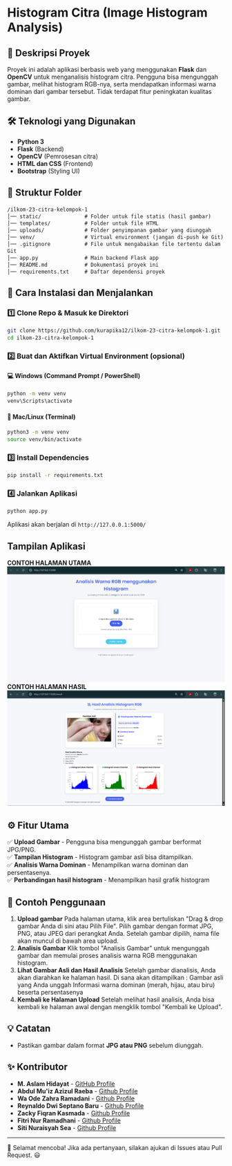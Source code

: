 # Histogram Citra (Image Histogram Analysis)

## 📌 Deskripsi Proyek

Proyek ini adalah aplikasi berbasis web yang menggunakan **Flask** dan **OpenCV** untuk menganalisis histogram citra. Pengguna bisa mengunggah gambar, melihat histogram RGB-nya, serta mendapatkan informasi warna dominan dari gambar tersebut. Tidak terdapat fitur peningkatan kualitas gambar.

## 🛠 Teknologi yang Digunakan

- **Python 3**
- **Flask** (Backend)
- **OpenCV** (Pemrosesan citra)
- **HTML dan CSS** (Frontend)
- **Bootstrap** (Styling UI)

## 📂 Struktur Folder

```
/ilkom-23-citra-kelompok-1
│── static/              # Folder untuk file statis (hasil gambar)
│── templates/           # Folder untuk file HTML
│── uploads/             # Folder penyimpanan gambar yang diunggah
│── venv/                # Virtual environment (jangan di-push ke Git)
│── .gitignore           # File untuk mengabaikan file tertentu dalam Git
│── app.py               # Main backend Flask app
│── README.md            # Dokumentasi proyek ini
│── requirements.txt     # Daftar dependensi proyek
```

## 🔧 Cara Instalasi dan Menjalankan

### 1️⃣ **Clone Repo & Masuk ke Direktori**

```bash
git clone https://github.com/kurapika12/ilkom-23-citra-kelompok-1.git
cd ilkom-23-citra-kelompok-1
```

### 2️⃣ **Buat dan Aktifkan Virtual Environment (opsional)**

#### 💻 **Windows** (Command Prompt / PowerShell)

```bash
python -m venv venv
venv\Scripts\activate
```

#### 🍏 **Mac/Linux** (Terminal)

```bash
python3 -m venv venv
source venv/bin/activate
```

### 3️⃣ **Install Dependencies**

```bash
pip install -r requirements.txt
```

### 4️⃣ **Jalankan Aplikasi**

```bash
python app.py
```

Aplikasi akan berjalan di `http://127.0.0.1:5000/`

## Tampilan Aplikasi

**CONTOH HALAMAN UTAMA**
![Halaman Awal](img/HalamanAwal.png)
**CONTOH HALAMAN HASIL**
![Halaman Hasil](img/HalamanHasil.png)


## ⚙️ Fitur Utama

✅ **Upload Gambar** - Pengguna bisa mengunggah gambar berformat JPG/PNG.<br>
✅ **Tampilan Histogram** - Histogram gambar asli bisa ditampilkan.<br>
✅ **Analisis Warna Dominan** - Menampilkan warna dominan dan persentasenya.<br>
✅ **Perbandingan hasil histogram** - Menampilkan hasil grafik histogram

## 📸 Contoh Penggunaan

1. **Upload gambar** Pada halaman utama, klik area bertuliskan "Drag & drop gambar Anda di sini atau Pilih File".
   Pilih gambar dengan format JPG, PNG, atau JPEG dari perangkat Anda. Setelah gambar dipilih, nama file akan muncul di bawah area upload.
2. **Analisis Gambar** Klik tombol "Analisis Gambar" untuk mengunggah gambar dan memulai proses analisis warna RGB menggunakan histogram.
3. **Lihat Gambar Asli dan Hasil Analisis** Setelah gambar dianalisis, Anda akan diarahkan ke halaman hasil. Di sana akan ditampilkan : Gambar asli yang Anda unggah Informasi warna dominan (merah, hijau, atau biru) beserta persentasenya
4. **Kembali ke Halaman Upload** Setelah melihat hasil analisis, Anda bisa kembali ke halaman awal dengan mengklik tombol "Kembali ke Upload".

## 💡 Catatan

- Pastikan gambar dalam format **JPG atau PNG** sebelum diunggah.

## ✨ Kontributor

- **M. Aslam Hidayat** - [GitHub Profile](https://github.com/kurapika12)
- **Abdul Mu'iz Azizul Raeba** - [Github Profile](https://github.com/Coklatssss)
- **Wa Ode Zahra Ramadani** - [Github Profile](https://github.com/WaOdeZahraRamadani0410)
- **Reynaldo Dwi Septano Baru** - [Github Profile](https://github.com/reyynald)
- **Zacky Fiqran Kasmada** - [Github Profile](https://github.com/Zackyfiqran038)
- **Fitri Nur Ramadhani** - [Github Profile](https://github.com/Fitrinurramadhani79)
- **Siti Nuraisyah Sea** - [Github Profile](https://github.com/acousticname00)

---

🚀 Selamat mencoba! Jika ada pertanyaan, silakan ajukan di Issues atau Pull Request. 😃